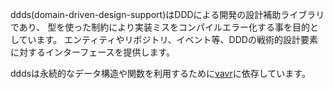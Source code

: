 ddds(domain-driven-design-support)はDDDによる開発の設計補助ライブラリであり、
型を使った制約により実装ミスをコンパイルエラー化する事を目的としています。
エンティティやリポジトリ、イベント等、DDDの戦術的設計要素に対するインターフェースを提供します。

dddsは永続的なデータ構造や関数を利用するために[vavr]に依存しています。

[vavr]:https://www.vavr.io